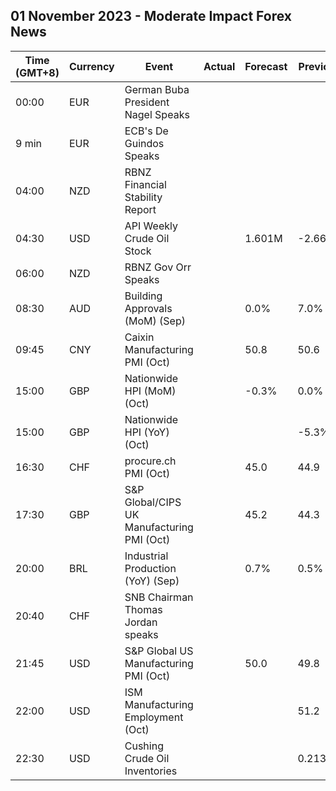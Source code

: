 ## 01 November 2023 - Moderate Impact Forex News

| Time (GMT+8) | Currency | Event | Actual | Forecast | Previous |
|------|----------|-------|--------|----------|----------|
| 00:00 | EUR | German Buba President Nagel Speaks |  |  |  |
| 9 min | EUR | ECB's De Guindos Speaks |  |  |  |
| 04:00 | NZD | RBNZ Financial Stability Report |  |  |  |
| 04:30 | USD | API Weekly Crude Oil Stock |  | 1.601M | -2.668M |
| 06:00 | NZD | RBNZ Gov Orr Speaks |  |  |  |
| 08:30 | AUD | Building Approvals (MoM) (Sep) |  | 0.0% | 7.0% |
| 09:45 | CNY | Caixin Manufacturing PMI (Oct) |  | 50.8 | 50.6 |
| 15:00 | GBP | Nationwide HPI (MoM) (Oct) |  | -0.3% | 0.0% |
| 15:00 | GBP | Nationwide HPI (YoY) (Oct) |  |  | -5.3% |
| 16:30 | CHF | procure.ch PMI (Oct) |  | 45.0 | 44.9 |
| 17:30 | GBP | S&P Global/CIPS UK Manufacturing PMI (Oct) |  | 45.2 | 44.3 |
| 20:00 | BRL | Industrial Production (YoY) (Sep) |  | 0.7% | 0.5% |
| 20:40 | CHF | SNB Chairman Thomas Jordan speaks |  |  |  |
| 21:45 | USD | S&P Global US Manufacturing PMI (Oct) |  | 50.0 | 49.8 |
| 22:00 | USD | ISM Manufacturing Employment (Oct) |  |  | 51.2 |
| 22:30 | USD | Cushing Crude Oil Inventories |  |  | 0.213M |
